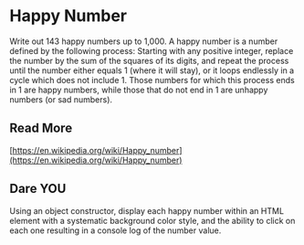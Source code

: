 # Happy Number


Write out 143 happy numbers up to 1,000. A happy number is a number defined by the following process: Starting with any positive integer, replace the number by the sum of the squares of its digits, and repeat the process until the number either equals 1 (where it will stay), or it loops endlessly in a cycle which does not include 1. Those numbers for which this process ends in 1 are happy numbers, while those that do not end in 1 are unhappy numbers (or sad numbers).

## Read More
[https://en.wikipedia.org/wiki/Happy_number](https://en.wikipedia.org/wiki/Happy_number)

## Dare YOU
Using an object constructor, display each happy number within an HTML element with a systematic background color style, and the ability to click on each one resulting in a console log of the number value.